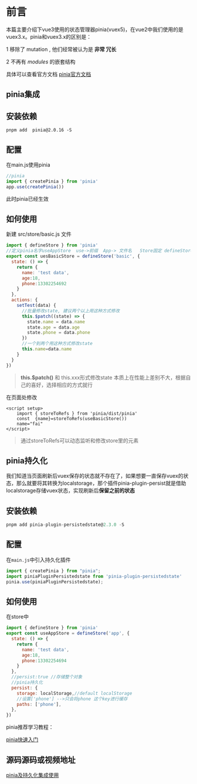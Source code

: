 # 前言

本篇主要介绍下vue3使用的状态管理器pinia(vuex5)，在vue2中我们使用的是vuex3.x。pinia和vuex3.x的区别是：

1 移除了 mutation ,   他们经常被认为是 **非常 冗长** 

2 不再有 *modules* 的嵌套结构 

具体可以查看官方文档  [pinia官方文档](https://pinia.web3doc.top/introduction.html#%E4%B8%8E-vuex-3-x-4-x-%E7%9A%84%E6%AF%94%E8%BE%83)



## pinia集成



## 安装依赖

```shell
pnpm add  pinia@2.0.16 -S
```



## 配置


在main.js使用pinia

```js
//pinia
import { createPinia } from 'pinia'
app.use(createPinia())
```

此时pinia已经生效



## 如何使用

新建 src/store/basic.js 文件

```js
import { defineStore } from 'pinia'
//定义pinia名字useAppStore  use->前缀  App-> 文件名   Store固定 defineStore('app'） app->文件名
export const uesBasicStore = defineStore('basic', {
  state: () => {
    return {
      name: 'test data',
      age:18,
      phone:13302254692
    }
  },
  actions: {
    setTest(data) {
      //批量修改state, 建议两个以上用这种方式修改
      this.$patch((state) => {
        state.name = data.name
        state.age = data.age
        state.phone = data.phone
      })
      //一个到两个用这种方式修改state
      this.name=data.name
    }
  }
})
```

>**this.$patch()** 和  this.xxx形式修改state 本质上在性能上差别不大，根据自己的喜好，选择相应的方式就行



在页面处修改

```vue
<script setup>
    import { storeToRefs } from 'pinia/dist/pinia'
    const  {name}=storeToRefs(useBasicStore())
    name="fai"
</script>
```

>通过storeToRefs可以动态监听和修改store里的元素



## pinia持久化

我们知道当页面刷新后vuex保存的状态就不存在了，如果想要一直保存vuex的状态，那么就要将其转换为localstorage，那个插件pinia-plugin-persist就是借助localstorage存储vuex状态，实现刷新后**保留之前的状态**



## 安装依赖

```javascript
pnpm add pinia-plugin-persistedstate@2.3.0 -S
```



## 配置

 在`main.js`中引入持久化插件 

```javascript
import { createPinia } from "pinia";
import piniaPluginPersistedstate from 'pinia-plugin-persistedstate'
pinia.use(piniaPluginPersistedstate);
```

 

## 如何使用

 在store中 

```javascript
import { defineStore } from 'pinia'
export const useAppStore = defineStore('app', {
  state: () => {
    return {
      name: 'test data',
      age:18,
      phone:13302254694
    }
  },
  //persist:true //存储整个对象
  //pinia持久化
  persist: {
    storage: localStorage,//default localStorage
    //设置['phone'] -->只会将phone 这个key进行缓存
    paths: ['phone'],
  },
})
```

pinia推荐学习教程：

[pinia快速入门](https://blog.csdn.net/weixin_43177193/article/details/125989021)



## 源码源码或视频地址

[pinia及持久化集成使用](https://gitee.com/jzfai/vue3-admin-learn-code/blob/pinia/src/components/PiniaDemo.vue)

